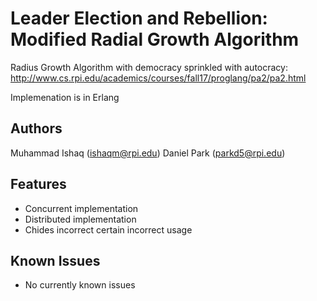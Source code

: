 # Leader Election and Rebellion: Modified Radial Growth Algorithm
Radius Growth Algorithm with democracy sprinkled with autocracy: http://www.cs.rpi.edu/academics/courses/fall17/proglang/pa2/pa2.html

Implemenation is in Erlang

## Authors
Muhammad Ishaq (ishaqm@rpi.edu)
Daniel Park (parkd5@rpi.edu)

## Features
* Concurrent implementation
* Distributed implementation
* Chides incorrect certain incorrect usage

## Known Issues
* No currently known issues
